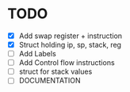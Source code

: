 # TODO

- [X] Add swap register + instruction
- [X] Struct holding ip, sp, stack, reg
- [ ] Add Labels
- [ ] Add Control flow instructions
- [ ] struct for stack values
- [ ] DOCUMENTATION
